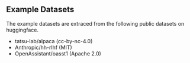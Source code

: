 ## Example Datasets
The example datasets are extraced from the following public datasets on huggingface.
* tatsu-lab/alpaca (cc-by-nc-4.0)
* Anthropic/hh-rlhf (MIT)
* OpenAssistant/oasst1 (Apache 2.0)
